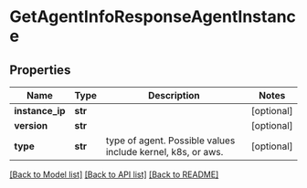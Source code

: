 # GetAgentInfoResponseAgentInstance

## Properties
Name | Type | Description | Notes
------------ | ------------- | ------------- | -------------
**instance_ip** | **str** |  | [optional] 
**version** | **str** |  | [optional] 
**type** | **str** | type of agent. Possible values include kernel, k8s, or aws. | [optional] 

[[Back to Model list]](../README.md#documentation-for-models) [[Back to API list]](../README.md#documentation-for-api-endpoints) [[Back to README]](../README.md)


